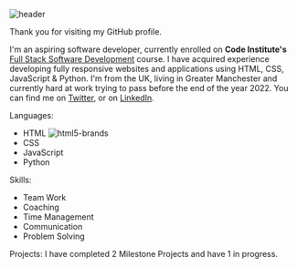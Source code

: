 ![header](https://user-images.githubusercontent.com/98277650/166166605-4010f878-c8c7-4b74-9701-88dc82c4e030.png)

Thank you for visiting my GitHub profile.

I'm an aspiring software developer, currently enrolled on **Code Institute's** [Full Stack Software Development](https://codeinstitute.net/) course. I have acquired experience developing fully responsive websites and applications using HTML, CSS, JavaScript & Python. I'm from the UK, living in Greater Manchester and currently hard at work trying to pass before the end of the year 2022. You can find me on [Twitter](https://twitter.com/Jord_Dev),  or on [LinkedIn](https://www.linkedin.com/in/jordanbrookfield/).

Languages: 
* HTML ![html5-brands](https://user-images.githubusercontent.com/98277650/166647171-6f5a33ab-3b7c-4520-aedf-24533ae91c28.svg)
* CSS
* JavaScript
* Python

Skills: 
* Team Work
* Coaching
* Time Management
* Communication
* Problem Solving

Projects:
I have completed 2 Milestone Projects and have 1 in progress.
